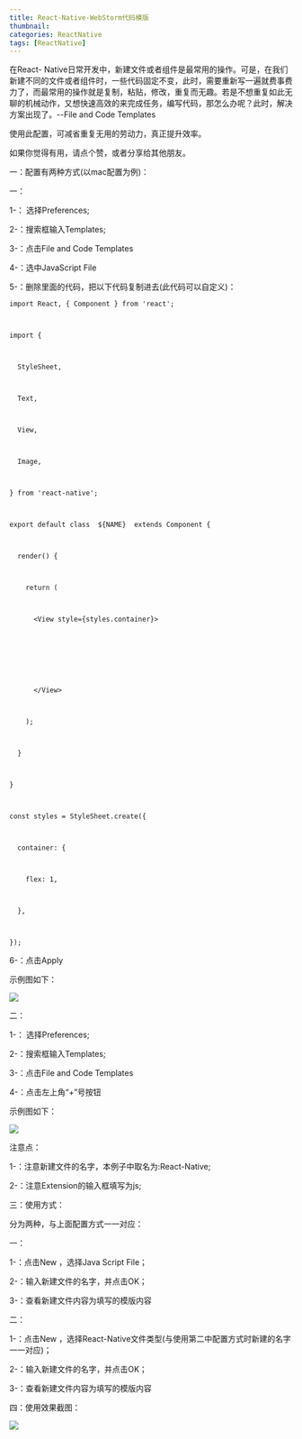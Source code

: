 ```yaml
---
title: React-Native-WebStorm代码模版
thumbnail: 
categories: ReactNative
tags: [ReactNative]
---
```


在React-
Native日常开发中，新建文件或者组件是最常用的操作。可是，在我们新建不同的文件或者组件时，一些代码固定不变，此时，需要重新写一遍就费事费力了，而最常用的操作就是复制，粘贴，修改，重复而无趣。若是不想重复如此无聊的机械动作，又想快速高效的来完成任务，编写代码，那怎么办呢？此时，解决方案出现了。--File
and Code Templates

使用此配置，可减省重复无用的劳动力，真正提升效率。

如果你觉得有用，请点个赞，或者分享给其他朋友。

一：配置有两种方式(以mac配置为例)：

一：

1-： 选择Preferences;

2-：搜索框输入Templates;

3-：点击File and Code Templates

4-：选中JavaScript File

5-：删除里面的代码，把以下代码复制进去(此代码可以自定义)：

 ```
import React, { Component } from 'react';



 import {



   StyleSheet,



   Text,



   View,



   Image,



 } from 'react-native';



 export default class  ${NAME}  extends Component {



   render() {



     return (



       <View style={styles.container}>



  




       </View>



     );



   }



 }



 const styles = StyleSheet.create({



   container: {



     flex: 1,



   },



 });
```

6-：点击Apply

示例图如下：

![](http://upload-images.jianshu.io/upload_images/17266280-91437388bdd87219.png?imageMogr2/auto-orient/strip%7CimageView2/2/w/1240)  

二：

1-： 选择Preferences;

2-：搜索框输入Templates;

3-：点击File and Code Templates

4-：点击左上角“+”号按钮

示例图如下：

![](http://upload-images.jianshu.io/upload_images/17266280-4358c33572afed2f.png?imageMogr2/auto-orient/strip%7CimageView2/2/w/1240)  

注意点：

1-：注意新建文件的名字，本例子中取名为:React-Native;

2-：注意Extension的输入框填写为js;

三：使用方式：

分为两种，与上面配置方式一一对应：

一：

1-：点击New ，选择Java Script File；

2-：输入新建文件的名字，并点击OK；

3-：查看新建文件内容为填写的模版内容

二：

1-：点击New ，选择React-Native文件类型(与使用第二中配置方式时新建的名字一一对应)；

2-：输入新建文件的名字，并点击OK；

3-：查看新建文件内容为填写的模版内容

四：使用效果截图：

![](http://upload-images.jianshu.io/upload_images/17266280-9f3800c81f917277.png?imageMogr2/auto-orient/strip%7CimageView2/2/w/1240)  


